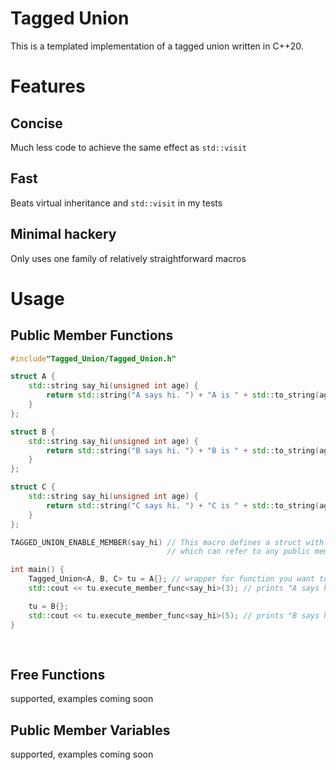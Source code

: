 # Tagged Union
This is a templated implementation of a tagged union written in C++20.

# Features
## Concise
Much less code to achieve the same effect as `std::visit`
## Fast
Beats virtual inheritance and `std::visit` in my tests
## Minimal hackery
Only uses one family of relatively straightforward macros

# Usage

## Public Member Functions
```cpp
#include"Tagged_Union/Tagged_Union.h"

struct A {
    std::string say_hi(unsigned int age) {
        return std::string("A says hi. ") + "A is " + std::to_string(age) + " years old\n";
    }
};

struct B {
    std::string say_hi(unsigned int age) {
        return std::string("B says hi. ") + "B is " + std::to_string(age) + " years old\n";
    }
};

struct C {
    std::string say_hi(unsigned int age) {
        return std::string("C says hi. ") + "C is " + std::to_string(age) + " years old\n";
    }
};

TAGGED_UNION_ENABLE_MEMBER(say_hi) // This macro defines a struct with the same name as its parameter that wraps a static variable template
                                   // which can refer to any public member (variable or function) named say_hi of any class

int main() {
    Tagged_Union<A, B, C> tu = A{}; // wrapper for function you want to call is the first template argument, args are args
    std::cout << tu.execute_member_func<say_hi>(3); // prints "A says hi. A is 3 years old"

    tu = B{};
    std::cout << tu.execute_member_func<say_hi>(5); // prints "B says hi. B is 5 years old"
}
        
        
```
        
## Free Functions
supported, examples coming soon

## Public Member Variables
supported, examples coming soon

